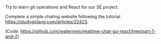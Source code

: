 Try to learn git operations and React for our SE project. 

Complete a simple chating website following the tutorial https://studygolang.com/articles/22423.

(Code: https://github.com/watermelo/realtime-chat-go-react/tree/part-1-and-2)

